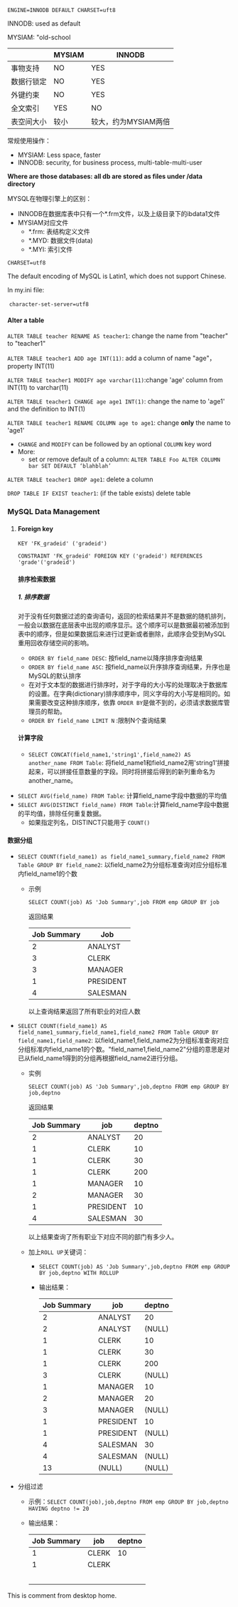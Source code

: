 `ENGINE=INNODB DEFAULT CHARSET=uft8`



INNODB: used as default

MYSIAM: "old-school

|            | MYSIAM | INNODB               |
| ---------- | ------ | -------------------- |
| 事物支持   | NO     | YES                  |
| 数据行锁定 | NO     | YES                  |
| 外键约束   | NO     | YES                  |
| 全文索引   | YES    | NO                   |
| 表空间大小 | 较小   | 较大，约为MYSIAM两倍 |



常规使用操作：

- MYSIAM: Less space, faster
- INNODB: security, for business process, multi-table-multi-user



**Where are those databases: all db are stored as files under /data directory**



MYSQL在物理引擎上的区别：

- INNODB在数据库表中只有一个*.frm文件，以及上级目录下的ibdata1文件
- MYSIAM对应文件
  - *.frm: 表结构定义文件
  - *.MYD: 数据文件(data)
  - *.MYI: 索引文件



`CHARSET=utf8`

The default encoding of MySQL is Latin1, which does not support Chinese.

In my.ini file:

​	`character-set-server=utf8`



#### Alter a table

`ALTER TABLE teacher RENAME AS teacher1`: change the name from "teacher" to "teacher1"

`ALTER TABLE teacher1 ADD age INT(11)`: add a column of name "age"，property INT(11)

`ALTER TABLE teacher1 MODIFY age varchar(11)`:change 'age' column from INT(11) to varchar(11)

`ALTER TABLE teacher1 CHANGE age age1 INT(1)`: change the name to 'age1' and the definition to INT(1)

`ALTER TABLE teacher1 RENAME COLUMN age to age1`: change **only** the name to 'age1'

- `CHANGE` and `MODIFY` can be followed by an optional `COLUMN` key word
- More: 
  - set or remove default of a column: `ALTER TABLE Foo ALTER COLUMN bar SET DEFAULT ‘blahblah’`

`ALTER TABLE teacher1 DROP age1`: delete a column

`DROP TABLE IF EXIST teacher1`: (if the table exists) delete table





### MySQL Data Management

1. #### Foreign key

   `KEY 'FK_gradeid' ('gradeid')`

   `CONSTRAINT 'FK_gradeid' FOREIGN KEY ('gradeid') REFERENCES 'grade'('gradeid')`

   

   

   

   #### 排序检索数据

   ##### 1. 排序数据

   对于没有任何数据过滤的查询语句，返回的检索结果并不是数据的随机排列，一般会以数据在底层表中出现的顺序显示。这个顺序可以是数据最初被添加到表中的顺序，但是如果数据后来进行过更新或者删除，此顺序会受到MySQL重用回收存储空间的影响。

   - `ORDER BY field_name DESC`: 按field_name以降序排序查询结果
   - `ORDER BY field_name ASC`: 按field_name以升序排序查询结果，升序也是MySQL的默认排序
   - 在对于文本型的数据进行排序时，对于字母的大小写的处理取决于数据库的设置。在字典(dictionary)排序顺序中，同义字母的大小写是相同的。如果需要改变这种排序顺序，依靠 `ORDER BY`是做不到的，必须请求数据库管理员的帮助。
   - `ORDER BY field_name LIMIT N` :限制N个查询结果

   

   

   #### 计算字段

   - `SELECT CONCAT(field_name1,'string1',field_name2) AS another_name FROM Table`: 将field_name1和field_name2用'string1'拼接起来，可以拼接任意数量的字段。同时将拼接后得到的新列重命名为another_name。



- `SELECT AVG(field_name) FROM Table`: 计算field_name字段中数据的平均值
- `SELECT AVG(DISTINCT field_name) FROM Table`:计算field_name字段中数据的平均值，排除任何重复数据。
  - 如果指定列名，DISTINCT只能用于 `COUNT()`



#### 数据分组

- `SELECT COUNT(field_name1) as field_name1_summary,field_name2 FROM Table GROUP BY field_name2`: 以field_name2为分组标准查询对应分组标准内field_name1的个数

  - 示例

    `SELECT COUNT(job) AS 'Job Summary',job FROM emp GROUP BY job`

    返回结果

    | Job Summary | Job       |
    | ----------- | --------- |
    | 2           | ANALYST   |
    | 3           | CLERK     |
    | 3           | MANAGER   |
    | 1           | PRESIDENT |
    | 4           | SALESMAN  |

    以上查询结果返回了所有职业的对应人数

- `SELECT COUNT(field_name1) AS field_name1_summary,field_name1,field_name2 FROM Table GROUP BY field_name1,field_name2`: 以field_name1,field_name2为分组标准查询对应分组标准内field_name1的个数。"field_name1,field_name2"分组的意思是对已从field_name1得到的分组再根据field_name2进行分组。

  - 实例

    `SELECT COUNT(job) AS 'Job Summary',job,deptno FROM emp GROUP BY job,deptno`

    返回结果

    | Job Summary | job       | deptno |
    | ----------- | --------- | ------ |
    | 2           | ANALYST   | 20     |
    | 1           | CLERK     | 10     |
    | 1           | CLERK     | 30     |
    | 1           | CLERK     | 200    |
    | 1           | MANAGER   | 10     |
    | 2           | MANAGER   | 30     |
    | 1           | PRESIDENT | 10     |
    | 4           | SALESMAN  | 30     |

    以上结果查询了所有职业下对应不同的部门有多少人。

  - 加上`ROLL UP`关键词：

    - `SELECT COUNT(job) AS 'Job Summary',job,deptno FROM emp GROUP BY job,deptno WITH ROLLUP`

    - 输出结果：

      | Job Summary | job       | deptno |
      | ----------- | --------- | ------ |
      | 2           | ANALYST   | 20     |
      | 2           | ANALYST   | (NULL) |
      | 1           | CLERK     | 10     |
      | 1           | CLERK     | 30     |
      | 1           | CLERK     | 200    |
      | 3           | CLERK     | (NULL) |
      | 1           | MANAGER   | 10     |
      | 2           | MANAGER   | 20     |
      | 3           | MANAGER   | (NULL) |
      | 1           | PRESIDENT | 10     |
      | 1           | PRESIDENT | (NULL) |
      | 4           | SALESMAN  | 30     |
      | 4           | SALESMAN  | (NULL) |
      | 13          | (NULL)    | (NULL) |

- 分组过滤

  - 示例：`SELECT COUNT(job),job,deptno FROM emp GROUP BY job,deptno HAVING deptno != 20`

  - 输出结果：

    | Job Summary | job   | deptno |
    | ----------- | ----- | ------ |
    | 1           | CLERK | 10     |
    | 1           | CLERK |        |
    |             |       |        |
    |             |       |        |
    |             |       |        |
    |             |       |        |
    |             |       |        |

  



This is comment from desktop home.



